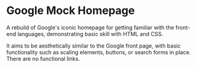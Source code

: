 # Google Mock Homepage
A rebuild of Google's iconic homepage for getting familiar with the front-end languages, demonstrating basic skill with HTML and CSS.

It aims to be aesthetically similar to the Google front page, with basic functionality such as scaling elements, buttons, or search forms in place. There are no functional links.
